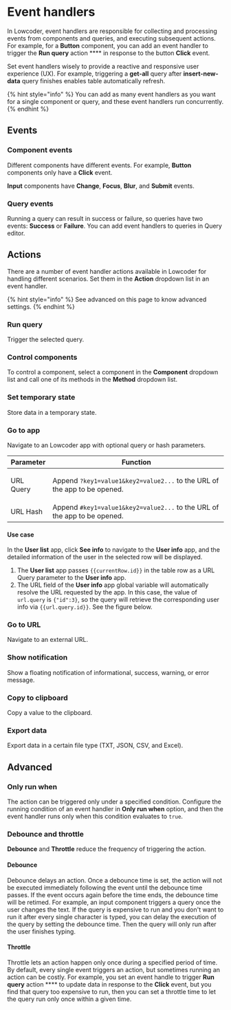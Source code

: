# Event handlers

In Lowcoder, event handlers are responsible for collecting and processing events from components and queries, and executing subsequent actions. For example, for a **Button** component, you can add an event handler to trigger the **Run query** action \*\*\*\* in response to the button **Click** event.

Set event handlers wisely to provide a reactive and responsive user experience (UX). For example, triggering a **get-all** query after **insert-new-data** query finishes enables table automatically refresh.

{% hint style="info" %}
You can add as many event handlers as you want for a single component or query, and these event handlers run concurrently.
{% endhint %}

## Events

### Component events

Different components have different events. For example, **Button** components only have a **Click** event.

**Input** components have **Change**, **Focus**, **Blur**, and **Submit** events.

### Query events

Running a query can result in success or failure, so queries have two events: **Success** or **Failure**. You can add event handlers to queries in Query editor.

## Actions

There are a number of event handler actions available in Lowcoder for handling different scenarios. Set them in the **Action** dropdown list in an event handler.

{% hint style="info" %}
See advanced on this page to know advanced settings.
{% endhint %}

### Run query

Trigger the selected query.

### Control components

To control a component, select a component in the **Component** dropdown list and call one of its methods in the **Method** dropdown list.

### Set temporary state

Store data in a temporary state.

### Go to app <a href="#go-to-app" id="go-to-app"></a>

Navigate to an Lowcoder app with optional query or hash parameters.

| Parameter            | Function                                                                                            |
| -------------------- | --------------------------------------------------------------------------------------------------- |
| <p>URL Query<br></p> | <p>Append <code>?key1=value1&#x26;key2=value2...</code> to the URL of the app to be opened.<br></p> |
| URL Hash             | Append `#key1=value1&key2=value2...` to the URL of the app to be opened.                            |

#### **Use case**

In the **User list** app, click **See info** to navigate to the **User info** app, and the detailed information of the user in the selected row will be displayed.

1. The **User list** app passes `{{currentRow.id}}` in the table row as a URL Query parameter to the **User info** app.
2. The URL field of the **User info** app global variable will automatically resolve the URL requested by the app. In this case, the value of `url.query` is `{"id":3}`, so the query will retrieve the corresponding user info via `{{url.query.id}}`. See the figure below.

### Go to URL

Navigate to an external URL.

### Show notification

Show a floating notification of informational, success, warning, or error message.

### Copy to clipboard

Copy a value to the clipboard.

### Export data

Export data in a certain file type (TXT, JSON, CSV, and Excel).

## Advanced

### Only run when

The action can be triggered only under a specified condition. Configure the running condition of an event handler in **Only run when** option, and then the event handler runs only when this condition evaluates to `true`.

### Debounce and throttle

**Debounce** and **Throttle** reduce the frequency of triggering the action.

#### **Debounce**

Debounce delays an action. Once a debounce time is set, the action will not be executed immediately following the event until the debounce time passes. If the event occurs again before the time ends, the debounce time will be retimed. For example, an input component triggers a query once the user changes the text. If the query is expensive to run and you don't want to run it after every single character is typed, you can delay the execution of the query by setting the debounce time. Then the query will only run after the user finishes typing.

#### **Throttle**

Throttle lets an action happen only once during a specified period of time. By default, every single event triggers an action, but sometimes running an action can be costly. For example, you set an event handle to trigger **Run query** action \*\*\*\* to update data in response to the **Click** event, but you find that query too expensive to run, then you can set a throttle time to let the query run only once within a given time.
